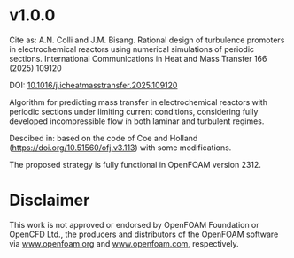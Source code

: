 # v1.0.0

Cite as: A.N. Colli and J.M. Bisang. Rational design of turbulence promoters in electrochemical reactors using numerical simulations of periodic sections. International Communications in Heat and Mass Transfer 166 (2025) 109120

DOI: [10.1016/j.icheatmasstransfer.2025.109120](https://doi.org/10.1016/j.icheatmasstransfer.2025.109120)

Algorithm for predicting mass transfer in electrochemical reactors with periodic sections under limiting current conditions, considering fully developed incompressible flow in both laminar and turbulent regimes. 

Descibed in: based on the code of Coe and Holland (https://doi.org/10.51560/ofj.v3.113) with some modifications. 

The proposed strategy is fully functional in OpenFOAM version 2312.

# Disclaimer
This work is not approved or endorsed by OpenFOAM Foundation or OpenCFD Ltd., the producers and distributors of the OpenFOAM software via www.openfoam.org and www.openfoam.com, respectively.


